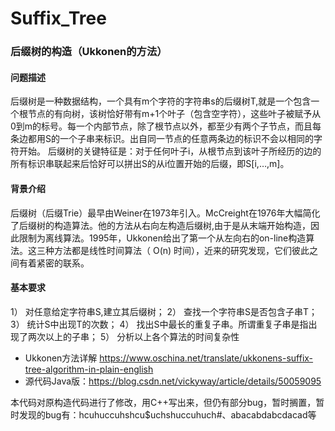 # Suffix_Tree
### 后缀树的构造（Ukkonen的方法）

#### 问题描述
后缀树是一种数据结构，一个具有m个字符的字符串s的后缀树T,就是一个包含一个根节点的有向树，该树恰好带有m+1个叶子（包含空字符），这些叶子被赋予从0到m的标号。每一个内部节点，除了根节点以外，都至少有两个子节点，而且每条边都用S的一个子串来标识。出自同一节点的任意两条边的标识不会以相同的字符开始。
后缀树的关键特征是：对于任何叶子i，从根节点到该叶子所经历的边的所有标识串联起来后恰好可以拼出S的从i位置开始的后缀，即S[i,…,m]。

#### 背景介绍
后缀树（后缀Trie）最早由Weiner在1973年引⼊。McCreight在1976年⼤幅简化了后缀树的构造算法。他的⽅法从右向左构造后缀树,由于是从末端开始构造，因此限制为离线算法。1995年，Ukkonen给出了第⼀个从左向右的on-line构造算法。这三种⽅法都是线性时间算法（ O(n) 时间），近来的研究发现，它们彼此之间有着紧密的联系。


#### 基本要求
1）	对任意给定字符串S,建立其后缀树；
2）	查找一个字符串S是否包含子串T；
3）	统计S中出现T的次数；
4）	找出S中最长的重复子串。所谓重复子串是指出现了两次以上的子串；
5）	分析以上各个算法的时间复杂性


- Ukkonen方法详解 https://www.oschina.net/translate/ukkonens-suffix-tree-algorithm-in-plain-english
- 源代码Java版：https://blog.csdn.net/vickyway/article/details/50059095

本代码对原构造代码进行了修改，用C++写出来，但仍有部分bug，暂时搁置，暂时发现的bug有：hcuhuccuhshcu$uchshuccuhuch#、abacabdabcdacad等
